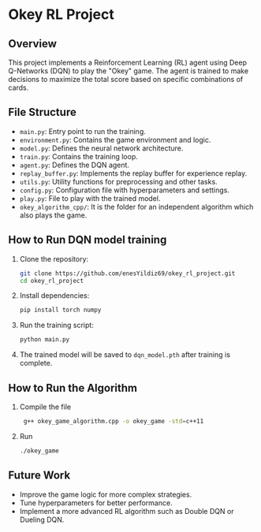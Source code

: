 # Okey RL Project

## Overview
This project implements a Reinforcement Learning (RL) agent using Deep Q-Networks (DQN) to play the "Okey" game. The agent is trained to make decisions to maximize the total score based on specific combinations of cards.

## File Structure
- `main.py`: Entry point to run the training.
- `environment.py`: Contains the game environment and logic.
- `model.py`: Defines the neural network architecture.
- `train.py`: Contains the training loop.
- `agent.py`: Defines the DQN agent.
- `replay_buffer.py`: Implements the replay buffer for experience replay.
- `utils.py`: Utility functions for preprocessing and other tasks.
- `config.py`: Configuration file with hyperparameters and settings.
- `play.py`: File to play with the trained model.
- `okey_algorithm_cpp/`: It is the folder for an independent algorithm which also plays the game.

## How to Run DQN model training
1. Clone the repository:
    ```bash
    git clone https://github.com/enesYildiz69/okey_rl_project.git
    cd okey_rl_project
    ```

2. Install dependencies:
    ```bash
    pip install torch numpy
    ```

3. Run the training script:
    ```bash
    python main.py
    ```

4. The trained model will be saved to `dqn_model.pth` after training is complete.

## How to Run the Algorithm
1. Compile the file
   ```bash
    g++ okey_game_algorithm.cpp -o okey_game -std=c++11
   ```

3. Run
   ```bash
   ./okey_game
   ```

## Future Work
- Improve the game logic for more complex strategies.
- Tune hyperparameters for better performance.
- Implement a more advanced RL algorithm such as Double DQN or Dueling DQN.

